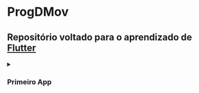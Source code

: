 # ProgDMov
 
 ## **Repositório voltado para o aprendizado de [Flutter](https://flutter.dev/)**

<details>
 <summary><h3>Primeiro App</h3></summary>
 <p>Calculadora simples, com tratamento de exceção (Divisão por Zero)</p>
</details>
